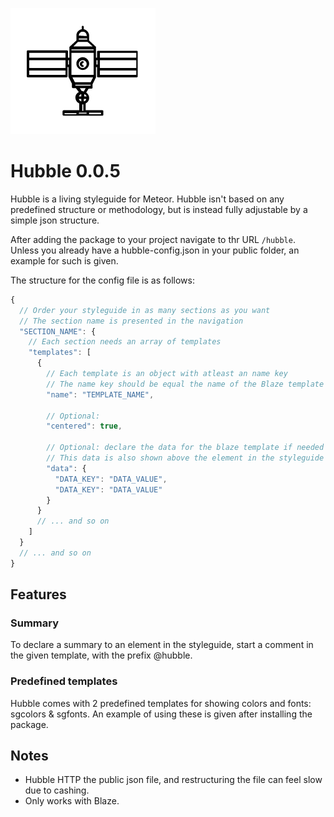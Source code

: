 ![Hubble](logo.png)

Hubble 0.0.5
============

Hubble is a living styleguide for Meteor. Hubble isn't based on any predefined structure or methodology, but is instead fully adjustable by a simple json structure.

After adding the package to your project navigate to thr URL `/hubble`. Unless you already have a hubble-config.json in your public folder, an example for such is given.


The structure for the config file is as follows:

```javascript
{
  // Order your styleguide in as many sections as you want
  // The section name is presented in the navigation
  "SECTION_NAME": {
    // Each section needs an array of templates
    "templates": [
      {
        // Each template is an object with atleast an name key
        // The name key should be equal the name of the Blaze template
        "name": "TEMPLATE_NAME",

        // Optional:  
        "centered": true,

        // Optional: declare the data for the blaze template if needed
        // This data is also shown above the element in the styleguide
        "data": {
          "DATA_KEY": "DATA_VALUE",
          "DATA_KEY": "DATA_VALUE"
        }
      }
      // ... and so on
    ]
  }
  // ... and so on
}
```

## Features

### Summary
To declare a summary to an element in the styleguide, start a comment in the given template, with the prefix @hubble.



### Predefined templates
Hubble comes with 2 predefined templates for showing colors and fonts: sgcolors & sgfonts. An example of using these is given after installing the package.


## Notes

* Hubble HTTP the public json file, and restructuring the file can feel slow due to cashing.
* Only works with Blaze.
